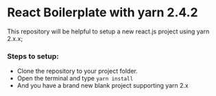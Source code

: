 # React Boilerplate with yarn 2.4.2

This repository will be helpful to setup a new react.js project using yarn 2.x.x;

### Steps to setup:

- Clone the repository to your project folder.
- Open the terminal and type `yarn install`
- And you have a brand new blank project supporting yarn 2.x

